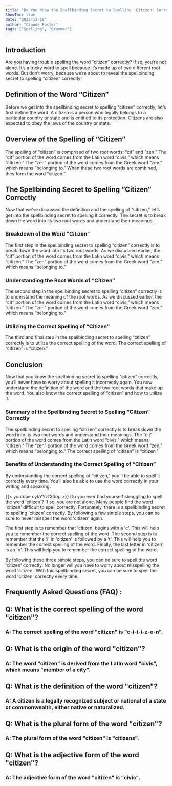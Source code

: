 ```yaml
---
title: "Do You Know the Spellbinding Secret to Spelling 'Citizen' Correctly? Find Out Now!"
ShowToc: true 
date: "2023-11-18"
author: "Claude Foster" 
tags: ["Spelling", "Grammar"]
---
```

## Introduction 

Are you having trouble spelling the word “citizen” correctly? If so, you’re not alone. It’s a tricky word to spell because it’s made up of two different root words. But don’t worry, because we’re about to reveal the spellbinding secret to spelling “citizen” correctly! 

## Definition of the Word “Citizen” 

Before we get into the spellbinding secret to spelling “citizen” correctly, let’s first define the word. A citizen is a person who legally belongs to a particular country or state and is entitled to its protection. Citizens are also expected to obey the laws of the country or state. 

## Overview of the Spelling of “Citizen” 

The spelling of “citizen” is comprised of two root words: “cit” and “zen.” The “cit” portion of the word comes from the Latin word “civis,” which means “citizen.” The “zen” portion of the word comes from the Greek word “zen,” which means “belonging to.” When these two root words are combined, they form the word “citizen.” 

## The Spellbinding Secret to Spelling “Citizen” Correctly 

Now that we’ve discussed the definition and the spelling of “citizen,” let’s get into the spellbinding secret to spelling it correctly. The secret is to break down the word into its two root words and understand their meanings. 

### Breakdown of the Word “Citizen” 

The first step in the spellbinding secret to spelling “citizen” correctly is to break down the word into its two root words. As we discussed earlier, the “cit” portion of the word comes from the Latin word “civis,” which means “citizen.” The “zen” portion of the word comes from the Greek word “zen,” which means “belonging to.” 

### Understanding the Root Words of “Citizen”

The second step in the spellbinding secret to spelling “citizen” correctly is to understand the meaning of the root words. As we discussed earlier, the “cit” portion of the word comes from the Latin word “civis,” which means “citizen.” The “zen” portion of the word comes from the Greek word “zen,” which means “belonging to.” 

### Utilizing the Correct Spelling of “Citizen”

The third and final step in the spellbinding secret to spelling “citizen” correctly is to utilize the correct spelling of the word. The correct spelling of “citizen” is “citizen.” 

## Conclusion

Now that you know the spellbinding secret to spelling “citizen” correctly, you’ll never have to worry about spelling it incorrectly again. You now understand the definition of the word and the two root words that make up the word. You also know the correct spelling of “citizen” and how to utilize it. 

### Summary of the Spellbinding Secret to Spelling “Citizen” Correctly

The spellbinding secret to spelling “citizen” correctly is to break down the word into its two root words and understand their meanings. The “cit” portion of the word comes from the Latin word “civis,” which means “citizen.” The “zen” portion of the word comes from the Greek word “zen,” which means “belonging to.” The correct spelling of “citizen” is “citizen.” 

### Benefits of Understanding the Correct Spelling of “Citizen”

By understanding the correct spelling of “citizen,” you’ll be able to spell it correctly every time. You’ll also be able to use the word correctly in your writing and speaking.

{{< youtube cykYYzfX0og >}} 
Do you ever find yourself struggling to spell the word 'citizen'? If so, you are not alone. Many people find the word 'citizen' difficult to spell correctly. Fortunately, there is a spellbinding secret to spelling 'citizen' correctly. By following a few simple steps, you can be sure to never misspell the word 'citizen' again. 

The first step is to remember that 'citizen' begins with a 'c'. This will help you to remember the correct spelling of the word. The second step is to remember that the 'i' in 'citizen' is followed by a 't'. This will help you to remember the correct spelling of the word. Finally, the last letter in 'citizen' is an 'n'. This will help you to remember the correct spelling of the word. 

By following these three simple steps, you can be sure to spell the word 'citizen' correctly. No longer will you have to worry about misspelling the word 'citizen'. With this spellbinding secret, you can be sure to spell the word 'citizen' correctly every time.

## Frequently Asked Questions (FAQ) :
<h2>Q: What is the correct spelling of the word "citizen"?</h2>

<h3>A: The correct spelling of the word "citizen" is "c-i-t-i-z-e-n".</h3>

<h2>Q: What is the origin of the word "citizen"?</h2>

<h3>A: The word "citizen" is derived from the Latin word "civis", which means "member of a city".</h3>

<h2>Q: What is the definition of the word "citizen"?</h2>

<h3>A: A citizen is a legally recognized subject or national of a state or commonwealth, either native or naturalized.</h3>

<h2>Q: What is the plural form of the word "citizen"?</h2>

<h3>A: The plural form of the word "citizen" is "citizens".</h3>

<h2>Q: What is the adjective form of the word "citizen"?</h2>

<h3>A: The adjective form of the word "citizen" is "civic".</h3>





